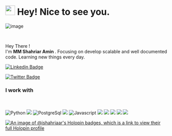<h1><img src="https://emojis.slackmojis.com/emojis/images/1620282616/36373/pc.gif?1620282616" width="30"/> Hey! Nice to see you.</h1>

![image](src/code1710.gif)


</br>

<p> Hey There ! </br>  I'm <b> MM Shahriar Amin </b>. Focusing on develop scalable and well documented code. Learning new things every day. </b>
</br>

[![Linkedin Badge](https://img.shields.io/badge/-_ShahriarAmin-blue?style=flat-square&logo=Linkedin&logoColor=white&link=https://www.linkedin.com/in/shahriaramin/)](https://www.linkedin.com/in/shahriaramin/) 

[![Twitter Badge](https://img.shields.io/badge/-_ShahriarAmin-1ca0f1?style=flat-square&labelColor=1ca0f1&logo=twitter&logoColor=white&link=https://twitter.com/alpha_turing)](https://twitter.com/ishahriaar) 

<h3> I work with </h3>
<p>
  </br></br>
  <img alt="Python" src="https://img.icons8.com/color/48/000000/python.png" />
  <img src="https://img.icons8.com/color/48/null/django.png"/>
  <img alt="PostgreSql" src="https://img.icons8.com/color/48/000000/postgreesql.png" /> 
  <img src="https://img.icons8.com/external-others-iconmarket/48/null/external-xml-file-types-others-iconmarket.png"/>
  <img alt="Javascript" src="https://img.icons8.com/color/48/000000/docker-container.png" /> 
  <img src="https://img.icons8.com/color/48/000000/git.png" />
  <img src="https://img.icons8.com/fluency/48/null/anaconda--v2.png"/>
  <img src="https://img.icons8.com/color/48/000000/adobe-photoshop--v1.png" />
  <img src="https://img.icons8.com/color/48/null/java-coffee-cup-logo--v2.png"/>
  <img src="https://img.icons8.com/fluency/48/null/javascript.png"/>
  
  </br>
</p>


[![An image of @ishahriaar's Holopin badges, which is a link to view their full Holopin profile](https://holopin.me/ishahriaar)](https://holopin.io/@ishahriaar)


<p align="center">
</br></br>


  
 
</p>

